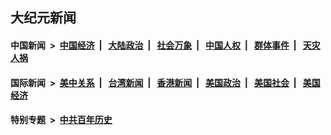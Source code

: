 ## 大纪元新闻

#### 中国新闻 &nbsp;>&nbsp; [中国经济](indexes/ncid283/README.md?11061638) &nbsp;| &nbsp; [大陆政治](indexes/ncid277/README.md?11061638) &nbsp;| &nbsp; [社会万象](indexes/ncid282/README.md?11061638) &nbsp;| &nbsp; [中国人权](indexes/ncid278/README.md?11061638) &nbsp;| &nbsp; [群体事件](indexes/ncid279/README.md?11061638) &nbsp;| &nbsp; [天灾人祸](indexes/ncid280/README.md?11061638)

#### 国际新闻 &nbsp;>&nbsp; [美中关系](indexes/nf1412576/README.md?11061638) &nbsp;| &nbsp; [台湾新闻](indexes/ncid1349361/README.md?11061638) &nbsp;| &nbsp; [香港新闻](indexes/ncid1349362/README.md?11061638) &nbsp;| &nbsp; [美国政治](indexes/ncid1078159/README.md?11061638) &nbsp;| &nbsp; [美国社会](indexes/ncid1078160/README.md?11061638) &nbsp;| &nbsp; [美国经济](indexes/ncid1078158/README.md?11061638)

#### 特别专题 &nbsp;>&nbsp; [中共百年历史](https://github.com/epoch-news/epoch-special/blob/master/README.md?11061638)  
